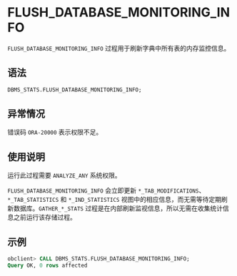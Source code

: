 # FLUSH_DATABASE_MONITORING_INFO 

`FLUSH_DATABASE_MONITORING_INFO` 过程用于刷新字典中所有表的内存监控信息。 

## 语法 

```sql
DBMS_STATS.FLUSH_DATABASE_MONITORING_INFO; 
```

## 异常情况 

错误码 `ORA-20000` 表示权限不足。

## 使用说明 

运行此过程需要 `ANALYZE_ANY` 系统权限。

`FLUSH_DATABASE_MONITORING_INFO` 会立即更新 `*_TAB_MODIFICATIONS`、`*_TAB_STATISTICS` 和 `*_IND_STATISTICS` 视图中的相应信息，而无需等待定期刷新数据库。`GATHER_*_STATS` 过程是在内部刷新监视信息，所以无需在收集统计信息之前运行该存储过程。

## 示例 

```sql
obclient> CALL DBMS_STATS.FLUSH_DATABASE_MONITORING_INFO;
Query OK, 0 rows affected
```